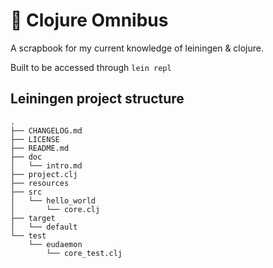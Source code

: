# :blue_book: Clojure Omnibus

A scrapbook for my current knowledge of leiningen & clojure.

Built to be accessed through ```lein repl```

## Leiningen project structure
```
.
├── CHANGELOG.md
├── LICENSE
├── README.md
├── doc
│   └── intro.md
├── project.clj
├── resources
├── src
│   └── hello_world
│       └── core.clj
├── target
│   └── default
└── test
    └── eudaemon
        └── core_test.clj
```
